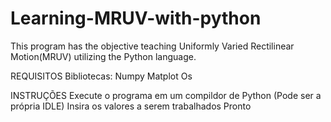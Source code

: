 # Learning-MRUV-with-python
This program has the objective teaching Uniformly Varied Rectilinear Motion(MRUV) utilizing the Python language.

REQUISITOS
Bibliotecas:
  Numpy
  Matplot
  Os

INSTRUÇÕES
Execute o programa em um compildor de Python (Pode ser a própria IDLE)
Insira os valores a serem trabalhados
Pronto
